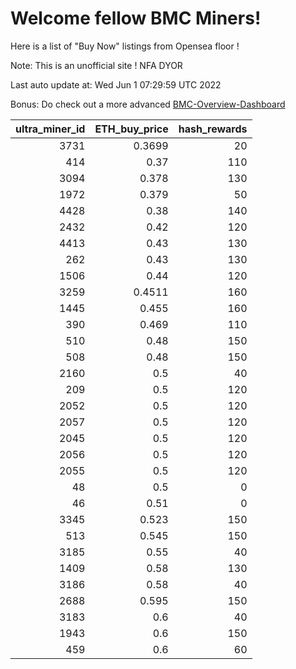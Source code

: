 # Welcome fellow BMC Miners!
Here is a list of "Buy Now" listings from Opensea floor !

Note: This is an unofficial site ! NFA DYOR

Last auto update at: Wed Jun  1 07:29:59 UTC 2022

Bonus: Do check out a more advanced [BMC-Overview-Dashboard](https://dune.com/defifunk/BMC-Overview-Dashboard)


|   ultra_miner_id |   ETH_buy_price |   hash_rewards |
|-----------------:|----------------:|---------------:|
|             3731 |          0.3699 |             20 |
|              414 |          0.37   |            110 |
|             3094 |          0.378  |            130 |
|             1972 |          0.379  |             50 |
|             4428 |          0.38   |            140 |
|             2432 |          0.42   |            120 |
|             4413 |          0.43   |            130 |
|              262 |          0.43   |            130 |
|             1506 |          0.44   |            120 |
|             3259 |          0.4511 |            160 |
|             1445 |          0.455  |            160 |
|              390 |          0.469  |            110 |
|              510 |          0.48   |            150 |
|              508 |          0.48   |            150 |
|             2160 |          0.5    |             40 |
|              209 |          0.5    |            120 |
|             2052 |          0.5    |            120 |
|             2057 |          0.5    |            120 |
|             2045 |          0.5    |            120 |
|             2056 |          0.5    |            120 |
|             2055 |          0.5    |            120 |
|               48 |          0.5    |              0 |
|               46 |          0.51   |              0 |
|             3345 |          0.523  |            150 |
|              513 |          0.545  |            150 |
|             3185 |          0.55   |             40 |
|             1409 |          0.58   |            130 |
|             3186 |          0.58   |             40 |
|             2688 |          0.595  |            150 |
|             3183 |          0.6    |             40 |
|             1943 |          0.6    |            150 |
|              459 |          0.6    |             60 |
